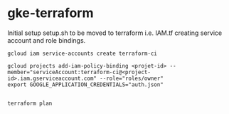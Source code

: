 # gke-terraform


Initial setup setup.sh to be moved to terraform i.e. IAM.tf creating service account and role bindings. 

```
gcloud iam service-accounts create terraform-ci

gcloud projects add-iam-policy-binding <projet-id> --member="serviceAccount:terraform-ci@<project-id>.iam.gserviceaccount.com" --role="roles/owner"
export GOOGLE_APPLICATION_CREDENTIALS="auth.json"


terraform plan
```     




